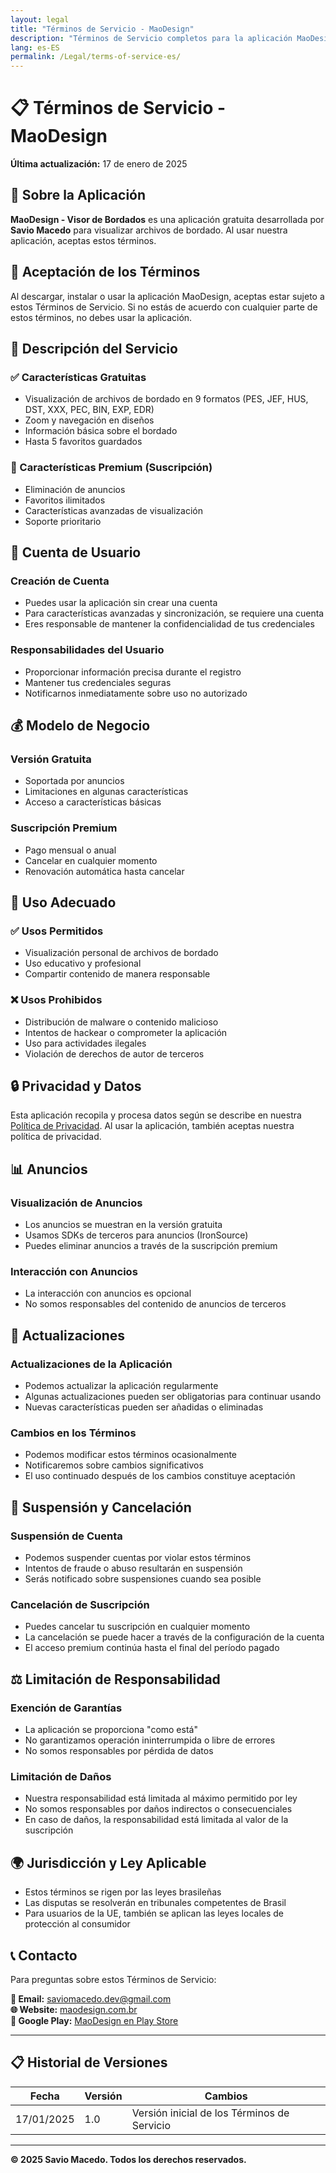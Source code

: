 ```yaml
---
layout: legal
title: "Términos de Servicio - MaoDesign"
description: "Términos de Servicio completos para la aplicación MaoDesign - Visor de Bordados"
lang: es-ES
permalink: /Legal/terms-of-service-es/
---
```


# 📋 Términos de Servicio - MaoDesign

**Última actualización:** 17 de enero de 2025

## 📱 Sobre la Aplicación

**MaoDesign - Visor de Bordados** es una aplicación gratuita desarrollada por **Savio Macedo** para visualizar archivos de bordado. Al usar nuestra aplicación, aceptas estos términos.

## 🎯 Aceptación de los Términos

Al descargar, instalar o usar la aplicación MaoDesign, aceptas estar sujeto a estos Términos de Servicio. Si no estás de acuerdo con cualquier parte de estos términos, no debes usar la aplicación.

## 📲 Descripción del Servicio

### ✅ Características Gratuitas
- Visualización de archivos de bordado en 9 formatos (PES, JEF, HUS, DST, XXX, PEC, BIN, EXP, EDR)
- Zoom y navegación en diseños
- Información básica sobre el bordado
- Hasta 5 favoritos guardados

### 💎 Características Premium (Suscripción)
- Eliminación de anuncios
- Favoritos ilimitados
- Características avanzadas de visualización
- Soporte prioritario

## 🔐 Cuenta de Usuario

### Creación de Cuenta
- Puedes usar la aplicación sin crear una cuenta
- Para características avanzadas y sincronización, se requiere una cuenta
- Eres responsable de mantener la confidencialidad de tus credenciales

### Responsabilidades del Usuario
- Proporcionar información precisa durante el registro
- Mantener tus credenciales seguras
- Notificarnos inmediatamente sobre uso no autorizado

## 💰 Modelo de Negocio

### Versión Gratuita
- Soportada por anuncios
- Limitaciones en algunas características
- Acceso a características básicas

### Suscripción Premium
- Pago mensual o anual
- Cancelar en cualquier momento
- Renovación automática hasta cancelar

## 📱 Uso Adecuado

### ✅ Usos Permitidos
- Visualización personal de archivos de bordado
- Uso educativo y profesional
- Compartir contenido de manera responsable

### ❌ Usos Prohibidos
- Distribución de malware o contenido malicioso
- Intentos de hackear o comprometer la aplicación
- Uso para actividades ilegales
- Violación de derechos de autor de terceros

## 🔒 Privacidad y Datos

Esta aplicación recopila y procesa datos según se describe en nuestra [Política de Privacidad](privacy-policy-es.md). Al usar la aplicación, también aceptas nuestra política de privacidad.

## 📊 Anuncios

### Visualización de Anuncios
- Los anuncios se muestran en la versión gratuita
- Usamos SDKs de terceros para anuncios (IronSource)
- Puedes eliminar anuncios a través de la suscripción premium

### Interacción con Anuncios
- La interacción con anuncios es opcional
- No somos responsables del contenido de anuncios de terceros

## 🔄 Actualizaciones

### Actualizaciones de la Aplicación
- Podemos actualizar la aplicación regularmente
- Algunas actualizaciones pueden ser obligatorias para continuar usando
- Nuevas características pueden ser añadidas o eliminadas

### Cambios en los Términos
- Podemos modificar estos términos ocasionalmente
- Notificaremos sobre cambios significativos
- El uso continuado después de los cambios constituye aceptación

## 🚫 Suspensión y Cancelación

### Suspensión de Cuenta
- Podemos suspender cuentas por violar estos términos
- Intentos de fraude o abuso resultarán en suspensión
- Serás notificado sobre suspensiones cuando sea posible

### Cancelación de Suscripción
- Puedes cancelar tu suscripción en cualquier momento
- La cancelación se puede hacer a través de la configuración de la cuenta
- El acceso premium continúa hasta el final del período pagado

## ⚖️ Limitación de Responsabilidad

### Exención de Garantías
- La aplicación se proporciona "como está"
- No garantizamos operación ininterrumpida o libre de errores
- No somos responsables por pérdida de datos

### Limitación de Daños
- Nuestra responsabilidad está limitada al máximo permitido por ley
- No somos responsables por daños indirectos o consecuenciales
- En caso de daños, la responsabilidad está limitada al valor de la suscripción

## 🌍 Jurisdicción y Ley Aplicable

- Estos términos se rigen por las leyes brasileñas
- Las disputas se resolverán en tribunales competentes de Brasil
- Para usuarios de la UE, también se aplican las leyes locales de protección al consumidor

## 📞 Contacto

Para preguntas sobre estos Términos de Servicio:

**📧 Email:** saviomacedo.dev@gmail.com  
**🌐 Website:** [maodesign.com.br](https://maodesign.com.br)  
**📱 Google Play:** [MaoDesign en Play Store](https://play.google.com/store/apps/details?id=com.saviomacedo.maodesign)

---

## 📋 Historial de Versiones

| Fecha | Versión | Cambios |
|-------|---------|---------|
| 17/01/2025 | 1.0 | Versión inicial de los Términos de Servicio |

---

**© 2025 Savio Macedo. Todos los derechos reservados.**

